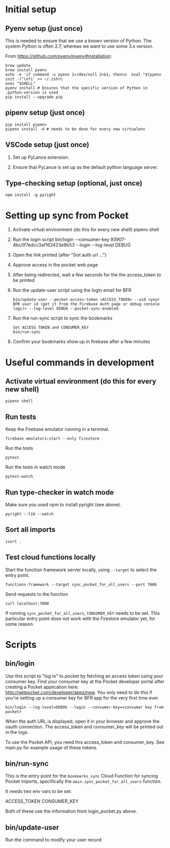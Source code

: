 # Initial setup

## Pyenv setup (just once)

This is needed to ensure that we use a known version of Python. The system
Python is often 2.7, whereas we want to use some 3.x version.

From https://github.com/pyenv/pyenv#installation:

    brew update
    brew install pyenv
    echo -e 'if command -v pyenv 1>/dev/null 2>&1; then\n  eval "$(pyenv init -)"\nfi' >> ~/.zshrc
    exec "$SHELL"
    pyenv install # Ensures that the specific version of Python in .python-version is used
    pip install --upgrade pip

## pipenv setup (just once)

    pip install pipenv
    pipenv install -d # needs to be done for every new virtualenv

## VSCode setup (just once)

1. Set up PyLance extension.

2. Ensure that PyLance is set up as the default python language server.

## Type-checking setup (optional, just once)

    npm install -g pyright

# Setting up sync from Pocket

1.  Activate virtual environment (do this for every new shell)
    pipenv shell

2.  Run the login script
    bin/login --consumer-key 93907-4bc0f7edcc3af162423e8b53 --login --log-level DEBUG

3.  Open the link printed (after "Got auth url ...")

4.  Approve access in the pocket web page

5.  After being redirected, wait a few seconds for the the access_token to be printed

6.  Run the update-user script using the login email for BFR

        bin/update-user --pocket-access-token <ACCESS_TOKEN> --uid <your BFR user id (get it from the Firebase Auth page or debug console logs)> --log-level DEBUG --pocket-sync-enabled

7.  Run the run-sync script to sync the bookmarks

        Set ACCESS_TOKEN and CONSUMER_KEY
        bin/run-sync

8.  Confirm your bookmarks show up in firebase after a few minutes

# Useful commands in development

## Activate virtual environment (do this for every new shell)

    pipenv shell

## Run tests

Keep the Firebase emulator running in a terminal.

    firebase emulators:start --only firestore

Run the tests

    pytest

Run the tests in watch mode

    pytest-watch

## Run type-checker in watch mode

Make sure you used npm to install pyright (see above).

    pyright --lib --watch

## Sort all imports

    isort .

## Test cloud functions locally

Start the function framework server locally, using `--target` to select the
entry point.

    functions-framework --target sync_pocket_for_all_users --port 7000

Send requests to the function

    curl localhost:7000

If running `sync_pocket_for_all_users`, `CONSUMER_KEY` needs to be set. This
particular entry point does not work with the Firestore emulator yet, for
some reason.

# Scripts

## bin/login

Use this script to "log in" to pocket by fetching an access token using your
consumer key. Find your consumer key at the Pocket developer portal after
creating a Pocket application here: http://getpocket.com/developer/apps/new.
You only need to do this if you're setting up a consumer key for BFR app for
the very first time ever.

    bin/login --log-level=DEBUG --login --consumer-key=<consumer key from pocket>

When the auth URL is displayed, open it in your browser and approve the oauth
connection. The access_token and consumer_key will be printed out in the
logs.

To use the Pocket API, you need this access_token and consumer_key. See
main.py for example usage of these tokens.

## bin/run-sync

This is the entry point for the `bookmarks_sync` Cloud Function for syncing
Pocket imports, specifically the `main.sync_pocket_for_all_users` function.

It needs two env vars to be set:

ACCESS_TOKEN
CONSUMER_KEY

Both of these use the information from login_pocket.py above.

## bin/update-user

Run the command to modify your user record
